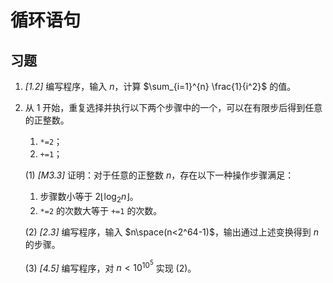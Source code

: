 # 循环语句

## 习题

1. _[1.2]_ 编写程序，输入 $n$，计算 $\sum_{i=1}^{n} \frac{1}{i^2}$ 的值。
2. 从 1 开始，重复选择并执行以下两个步骤中的一个，可以在有限步后得到任意的正整数。
   1. `*=2`；
   2. `+=1`；

   (1) _[M3.3]_ 证明：对于任意的正整数 $n$，存在以下一种操作步骤满足：
   1. 步骤数小等于 $2\lfloor \log_2{n} \rfloor$。
   2. `*=2` 的次数大等于 `+=1` 的次数。

   (2) _[2.3]_ 编写程序，输入 $n\space(n<2^64-1)$，输出通过上述变换得到 $n$ 的步骤。

   (3) _[4.5]_ 编写程序，对 $n<10^{10^5}$ 实现 (2)。
